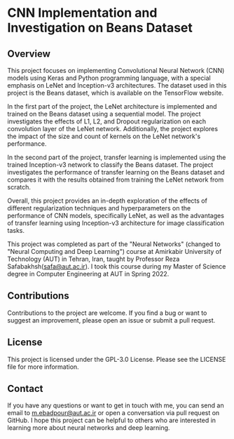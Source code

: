 # CNN Implementation and Investigation on Beans Dataset
## Overview
This project focuses on implementing Convolutional Neural Network (CNN) models using Keras and Python programming language, with a special emphasis on LeNet and Inception-v3 architectures. The dataset used in this project is the Beans dataset, which is available on the TensorFlow website.

In the first part of the project, the LeNet architecture is implemented and trained on the Beans dataset using a sequential model. The project investigates the effects of L1, L2, and Dropout regularization on each convolution layer of the LeNet network. Additionally, the project explores the impact of the size and count of kernels on the LeNet network's performance.

In the second part of the project, transfer learning is implemented using the trained Inception-v3 network to classify the Beans dataset. The project investigates the performance of transfer learning on the Beans dataset and compares it with the results obtained from training the LeNet network from scratch.

Overall, this project provides an in-depth exploration of the effects of different regularization techniques and hyperparameters on the performance of CNN models, specifically LeNet, as well as the advantages of transfer learning using Inception-v3 architecture for image classification tasks.


This project was completed as part of the "Neural Networks" (changed to "Neural Computing and Deep Learning") course at Amirkabir University of Technology (AUT) in Tehran, Iran, taught by Professor Reza Safabakhsh(<safa@aut.ac.ir>). I took this course during my Master of Science degree in Computer Engineering at AUT in Spring 2022.

## Contributions

Contributions to the project are welcome. If you find a bug or want to suggest an improvement, please open an issue or submit a pull request.

## License

This project is licensed under the GPL-3.0 License. Please see the LICENSE file for more information.

## Contact

If you have any questions or want to get in touch with me, you can send an email to <m.ebadpour@aut.ac.ir> or open a conversation via pull request on GitHub. I hope this project can be helpful to others who are interested in learning more about neural networks and deep learning.

